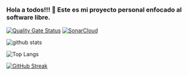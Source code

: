 ### Hola a todos!!! 👋 Este es mi proyecto personal enfocado al software libre.

[![Quality Gate Status](https://sonarcloud.io/api/project_badges/measure?project=2k5XD9ndVUUD&metric=alert_status)](https://sonarcloud.io/summary/new_code?id=2k5XD9ndVUUD) [![SonarCloud](https://github.com/davidrgfoss/davidrgfoss/actions/workflows/sonarcloud.yml/badge.svg?event=check_run)](https://github.com/davidrgfoss/davidrgfoss/actions/workflows/sonarcloud.yml)

![github stats](https://github-readme-stats.vercel.app/api?username=davidrgfoss&locale=es&show_icons=true&theme=dracula)

![Top Langs](https://github-readme-stats.vercel.app/api/top-langs/?username=davidrgfoss&locale=es&layout=compact&theme=dracula)

[![GitHub Streak](https://streak-stats.demolab.com?user=davidrgfoss&theme=dracula&mode=weekly&locale=es&date_format=j%2Fn%5B%2FY%5D)](https://git.io/streak-stats)



<!--
**davidrgfoss/davidrgfoss** is a ✨ _special_ ✨ repository because its `README.md` (this file) appears on your GitHub profile.



Here are some ideas to get you started:

- 🔭 I’m currently working on ...
- 🌱 I’m currently learning ...
- 👯 I’m looking to collaborate on ...
- 🤔 I’m looking for help with ...
- 💬 Ask me about ...
- 📫 How to reach me: ...
- 😄 Pronouns: ...
- ⚡ Fun fact: ...
-->
